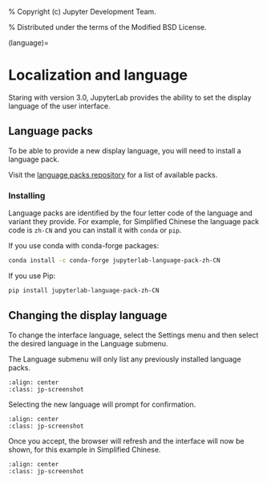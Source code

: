 % Copyright (c) Jupyter Development Team.

% Distributed under the terms of the Modified BSD License.

(language)=

# Localization and language

Staring with version 3.0, JupyterLab provides the ability to set
the display language of the user interface.

## Language packs

To be able to provide a new display language, you will need to
install a language pack.

Visit the [language packs repository](https://github.com/jupyterlab/language-packs/)
for a list of available packs.

### Installing

Language packs are identified by the four letter code of the language and
variant they provide. For example, for Simplified Chinese the language
pack code is `zh-CN` and you can install it with `conda` or `pip`.

If you use conda with conda-forge packages:

```bash
conda install -c conda-forge jupyterlab-language-pack-zh-CN
```

If you use Pip:

```bash
pip install jupyterlab-language-pack-zh-CN
```

## Changing the display language

To change the interface language, select the Settings menu and then
select the desired language in the Language submenu.

The Language submenu will only list any previously installed language
packs.

```{image} ../images/language-settings.png
:align: center
:class: jp-screenshot
```

Selecting the new language will prompt for confirmation.

```{image} ../images/language-change.png
:align: center
:class: jp-screenshot
```

Once you accept, the browser will refresh and the interface will
now be shown, for this example in Simplified Chinese.

```{image} ../images/language-chinese.png
:align: center
:class: jp-screenshot
```
